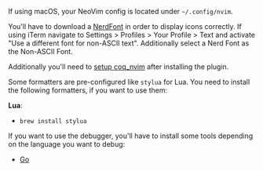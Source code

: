 If using macOS, your NeoVim config is located under `~/.config/nvim`.

You'll have to download a [NerdFont](https://www.nerdfonts.com/font-downloads) in order to display icons correctly. If using iTerm navigate to Settings > Profiles > Your Profile > Text and activate "Use a different font for non-ASCII text". Additionally select a Nerd Font as the Non-ASCII Font.

Additionally you'll need to [setup coq_nvim](https://github.com/ms-jpq/coq_nvim?tab=readme-ov-file#installation) after installing the plugin.

Some formatters are pre-configured like `stylua` for Lua. You need to install the following formatters, if you want to use them:

**Lua**:
- `brew install stylua`

If you want to use the debugger, you'll have to install some tools depending on the language you want to debug:
- [Go](https://github.com/mfussenegger/nvim-dap/wiki/Debug-Adapter-installation#go)
